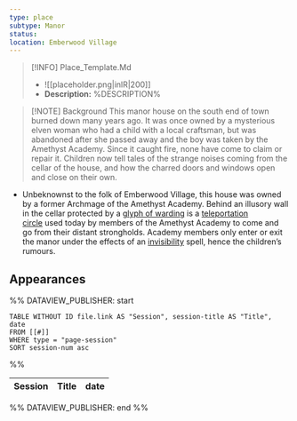 ```yaml
---
type: place
subtype: Manor
status: 
location: Emberwood Village
---
```


>[!INFO] Place_Template.Md
>- ![[placeholder.png|inlR|200]]
> - **Description:** %DESCRIPTION% 

>[!NOTE] Background
This manor house on the south end of town burned down many years ago. It was once owned by a mysterious elven woman who had a child with a local craftsman, but was abandoned after she passed away and the boy was taken by the Amethyst Academy. Since it caught fire, none have come to claim or repair it. Children now tell tales of the strange noises coming from the cellar of the house, and how the charred doors and windows open and close on their own.

- Unbeknownst to the folk of Emberwood Village, this house was owned by a former Archmage of the Amethyst Academy. Behind an illusory wall in the cellar protected by a [glyph of warding](https://www.dndbeyond.com/spells/2125-glyph-of-warding) is a [teleportation circle](https://www.dndbeyond.com/spells/2276-teleportation-circle) used today by members of the Amethyst Academy to come and go from their distant strongholds. Academy members only enter or exit the manor under the effects of an [invisibility](https://www.dndbeyond.com/spells/2159-invisibility) spell, hence the children’s rumours.

## Appearances

%% DATAVIEW_PUBLISHER: start
```dataview
TABLE WITHOUT ID file.link AS "Session", session-title AS "Title", date
FROM [[#]]
WHERE type = "page-session"
SORT session-num asc
```
%%

| Session | Title | date |
| ------- | ----- | ---- |

%% DATAVIEW_PUBLISHER: end %%